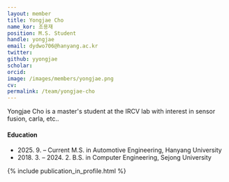 ```yaml
---
layout: member
title: Yongjae Cho
name_kor: 조용재
position: M.S. Student
handle: yongjae
email: dydwo706@hanyang.ac.kr
twitter: 
github: yyongjae
scholar: 
orcid: 
image: /images/members/yongjae.png
cv: 
permalink: /team/yongjae-cho
---
```


Yongjae Cho is a master's student at the IRCV lab with interest in sensor fusion, carla, etc..


#### Education

<ul class="chronological">
  <li><span>2025. 9. – Current</span> M.S. in Automotive Engineering, Hanyang University</li>
  <li><span>2018. 3. – 2024. 2.</span> B.S. in Computer Engineering, Sejong University</li>
</ul>


{% include publication_in_profile.html %}
